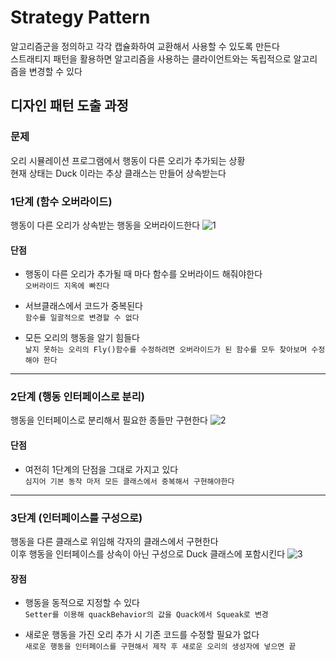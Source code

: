 # Strategy Pattern
알고리즘군을 정의하고 각각 캡슐화하여 교환해서 사용할 수 있도록 만든다  
스트래티지 패턴을 활용하면 알고리즘을 사용하는 클라이언트와는 독립적으로 알고리즘을 변경할 수 있다

## 디자인 패턴 도출 과정
### 문제
오리 시뮬레이션 프로그램에서 행동이 다른 오리가 추가되는 상황  
현재 상태는 Duck 이라는 추상 클래스는 만들어 상속받는다


### 1단계 (함수 오버라이드)
행동이 다른 오리가 상속받는 행동을 오버라이드한다
![1](https://user-images.githubusercontent.com/37904040/104694744-f9815380-574e-11eb-8d9a-24b810f87761.PNG)  

#### 단점
- 행동이 다른 오리가 추가될 때 마다 함수를 오버라이드 해줘야한다  
`오버라이드 지옥에 빠진다`
  
- 서브클래스에서 코드가 중복된다  
`함수를 일괄적으로 변경할 수 없다`
  
- 모든 오리의 행동을 알기 힘들다  
`날지 못하는 오리의 Fly()함수를 수정하려면 오버라이드가 된 함수를 모두 찾아보며 수정해야 한다`

---

### 2단계 (행동 인터페이스로 분리)
행동을 인터페이스로 분리해서 필요한 종들만 구현한다
![2](https://user-images.githubusercontent.com/37904040/104697159-af01d600-5752-11eb-8b61-8625da619e55.PNG)
#### 단점
- 여전히 1단계의 단점을 그대로 가지고 있다  
`심지어 기본 동작 마저 모든 클래스에서 중복해서 구현해야한다`

---

### 3단계 (인터페이스를 구성으로)
행동을 다른 클래스로 위임해 각자의 클래스에서 구현한다  
이후 행동을 인터페이스를 상속이 아닌 구성으로 Duck 클래스에 포함시킨다
![3](https://user-images.githubusercontent.com/37904040/104697162-b0330300-5752-11eb-8c4f-d1eb2bae25b3.PNG)

#### 장점
- 행동을 동적으로 지정할 수 있다  
`Setter를 이용해 quackBehavior의 값을 Quack에서 Squeak로 변경`
  
- 새로운 행동을 가진 오리 추가 시 기존 코드를 수정할 필요가 없다  
`새로운 행동을 인터페이스를 구현해서 제작 후 새로운 오리의 생성자에 넣으면 끝`
